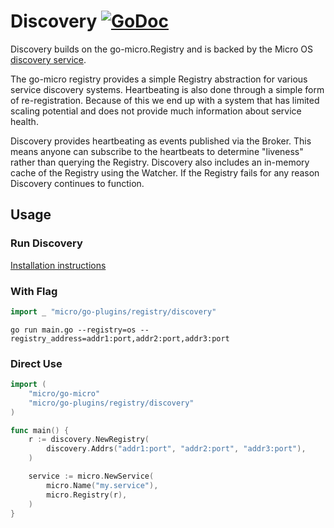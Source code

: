 # Discovery [![GoDoc](https://godoc.org/github.com/micro/go-os?status.svg)](https://godoc.org/github.com/micro/go-os/discovery)

Discovery builds on the go-micro.Registry and is backed by the Micro OS [discovery service](https://github.com/micro/discovery-srv).

The go-micro registry provides a simple Registry abstraction for various service discovery systems. 
Heartbeating is also done through a simple form of re-registration. Because of this we end up 
with a system that has limited scaling potential and does not provide much information about 
service health.

Discovery provides heartbeating as events published via the Broker. This means anyone can subscribe 
to the heartbeats to determine "liveness" rather than querying the Registry. Discovery also 
includes an in-memory cache of the Registry using the Watcher. If the Registry fails for any 
reason Discovery continues to function.

## Usage

### Run Discovery

[Installation instructions](https://github.com/micro/discovery-srv)

### With Flag

```go
import _ "micro/go-plugins/registry/discovery"
```

```shell
go run main.go --registry=os --registry_address=addr1:port,addr2:port,addr3:port
```

### Direct Use

```go
import (
	"micro/go-micro"
	"micro/go-plugins/registry/discovery"
)

func main() {
	r := discovery.NewRegistry(
		discovery.Addrs("addr1:port", "addr2:port", "addr3:port"),
	)

	service := micro.NewService(
		micro.Name("my.service"),
		micro.Registry(r),
	)
}
```
